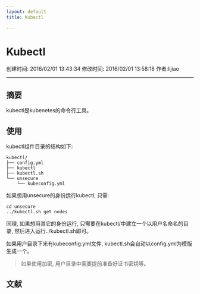 ```yaml
---
layout: default
title: Kubectl

---
```


# Kubectl
创建时间: 2016/02/01 13:43:34  修改时间: 2016/02/01 13:58:18 作者:lijiao

----

## 摘要

kubectl是kubenetes的命令行工具。

## 使用

kubectl组件目录的结构如下:

	kubectl/
	├── config.yml
	├── kubectl
	├── kubectl.sh
	└── unsecure
	    └── kubeconfig.yml

如果想用unsecure的身份运行kubectl, 只需:

	cd unsecure
	../kubectl.sh get nodes

同理, 如果想用其它的身份运行, 只需要在kubectl/中建立一个以用户名命名的目录, 然后进入运行../kubectl.sh即可。

如果用户目录下米有kubeconfig.yml文件, kubectl.sh会自动以config.yml为模版生成一个。

>如果使用加密, 用户目录中需要提前准备好证书密钥等。

## 文献
